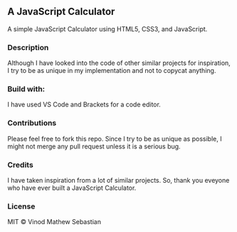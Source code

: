 ## A JavaScript Calculator
A simple JavaScript Calculator using HTML5, CSS3, and JavaScript.
### Description
Although I have looked into the code of other similar projects for inspiration, I try to be as unique in my implementation and not to copycat anything.
### Build with:
I have used VS Code and Brackets for a code editor.
### Contributions
Please feel free to fork this repo. Since I try to be as unique as possible, I might not merge any pull request unless it is a serious bug.
### Credits
I have taken inspiration from a lot of similar projects. So, thank you eveyone who have ever built a JavaScript Calculator.
### License
MIT &copy; Vinod Mathew Sebastian